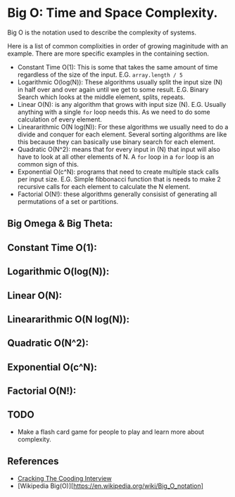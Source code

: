 # Big O: Time and Space Complexity.

Big O is the notation used to describe the complexity of systems.

Here is a list of common complixities in order of growing maginitude with an example. There are more specific examples in the containing section.

* Constant Time O(1): This is some that takes the same amount of time regardless of the size of the input. E.G. `array.length / 5`
* Logarithmic O(log(N)): These algorithms usually split the input size (N) in half over and over again until we get to some result. E.G. Binary Search which looks at the middle element, splits, repeats.
* Linear O(N): is any algorithm that grows with input size (N). E.G. Usually anything with a single `for` loop needs this. As we need to do some calculation of every element.
* Lineararithmic O(N log(N)): For these algorithms we usually need to do a divide and conquer for each element. Several sorting algorithms are like this because they can basically use binary search for each element.
* Quadratic O(N^2): means that for every input in (N) that input will also have to look at all other elements of N. A `for` loop in a `for` loop is an common sign of this.
* Exponential O(c^N): programs that need to create multiple stack calls per input size. E.G. Simple fibbonacci function that is needs to make 2 recursive calls for each element to calculate the N element.
* Factorial O(N!): these algorithms generally consisist of generating all permutations of a set or partitions.  

## Big Omega & Big Theta:

## Constant Time O(1):

## Logarithmic O(log(N)):

## Linear O(N):

## Lineararithmic O(N log(N)):

## Quadratic O(N^2):

## Exponential O(c^N):

## Factorial O(N!):

## TODO
- Make a flash card game for people to play and learn more about complexity.

## References
- [Cracking The Cooding Interview](https://www.crackingthecodinginterview.com)
- [Wikipedia Big(O)][https://en.wikipedia.org/wiki/Big_O_notation]